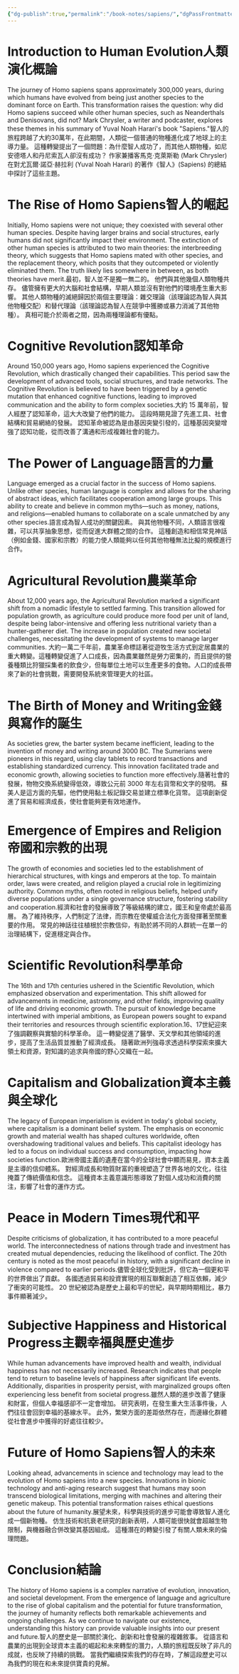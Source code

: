 ```yaml
---
{"dg-publish":true,"permalink":"/book-notes/sapiens/","dgPassFrontmatter":true,"created":"2024-11-24T10:41:52.514+08:00","updated":"2024-11-27T18:15:38.426+08:00"}
---
```


# Introduction to Human Evolution人類演化概論

The journey of Homo sapiens spans approximately 300,000 years, during which humans have evolved from being just another species to the dominant force on Earth. This transformation raises the question: why did Homo sapiens succeed while other human species, such as Neanderthals and Denisovans, did not? Mark Chrysler, a writer and podcaster, explores these themes in his summary of Yuval Noah Harari's book "Sapiens."智人的旅程跨越了大約30萬年，在此期間，人類從一個普通的物種進化成了地球上的主導力量。 這種轉變提出了一個問題：為什麼智人成功了，而其他人類物種，如尼安德塔人和丹尼索瓦人卻沒有成功？ 作家兼播客馬克·克萊斯勒 (Mark Chrysler) 在對尤瓦爾·諾亞·赫拉利 (Yuval Noah Harari) 的著作《智人》(Sapiens) 的總結中探討了這些主題。

# The Rise of Homo Sapiens智人的崛起

Initially, Homo sapiens were not unique; they coexisted with several other human species. Despite having larger brains and social structures, early humans did not significantly impact their environment. The extinction of other human species is attributed to two main theories: the interbreeding theory, which suggests that Homo sapiens mated with other species, and the replacement theory, which posits that they outcompeted or violently eliminated them. The truth likely lies somewhere in between, as both theories have merit.最初，智人並不是獨一無二的。 他們與其他幾個人類物種共存。 儘管擁有更大的大腦和社會結構，早期人類並沒有對他們的環境產生重大影響。 其他人類物種的滅絕歸因於兩個主要理論：雜交理論（該理論認為智人與其他物種交配）和替代理論（該理論認為智人在競爭中獲勝或暴力消滅了其他物種）。 真相可能介於兩者之間，因為兩種理論都有優點。

# Cognitive Revolution認知革命

Around 150,000 years ago, Homo sapiens experienced the Cognitive Revolution, which drastically changed their capabilities. This period saw the development of advanced tools, social structures, and trade networks. The Cognitive Revolution is believed to have been triggered by a genetic mutation that enhanced cognitive functions, leading to improved communication and the ability to form complex societies.大約 15 萬年前，智人經歷了認知革命，這大大改變了他們的能力。 這段時期見證了先進工具、社會結構和貿易網絡的發展。 認知革命被認為是由基因突變引發的，這種基因突變增強了認知功能，從而改善了溝通和形成複雜社會的能力。

# The Power of Language語言的力量

Language emerged as a crucial factor in the success of Homo sapiens. Unlike other species, human language is complex and allows for the sharing of abstract ideas, which facilitates cooperation among large groups. This ability to create and believe in common myths—such as money, nations, and religions—enabled humans to collaborate on a scale unmatched by any other species.語言成為智人成功的關鍵因素。 與其他物種不同，人類語言很複雜，可以共享抽象思想，從而促進大群體之間的合作。 這種創造和相信常見神話（例如金錢、國家和宗教）的能力使人類能夠以任何其他物種無法比擬的規模進行合作。

# Agricultural Revolution農業革命

About 12,000 years ago, the Agricultural Revolution marked a significant shift from a nomadic lifestyle to settled farming. This transition allowed for population growth, as agriculture could produce more food per unit of land, despite being labor-intensive and offering less nutritional variety than a hunter-gatherer diet. The increase in population created new societal challenges, necessitating the development of systems to manage larger communities. 大約一萬二千年前，農業革命標誌著從遊牧生活方式到定居農業的重大轉變。這種轉變促進了人口成長，因為農業雖然是勞力密集的，而且提供的營養種類比狩獵採集者的飲食少，但每單位土地可以生產更多的食物。人口的成長帶來了新的社會挑戰，需要開發系統來管理更大的社區。

# The Birth of Money and Writing金錢與寫作的誕生

As societies grew, the barter system became inefficient, leading to the invention of money and writing around 3000 BC. The Sumerians were pioneers in this regard, using clay tablets to record transactions and establishing standardized currency. This innovation facilitated trade and economic growth, allowing societies to function more effectively.隨著社會的發展，物物交換系統變得低效，導致公元前 3000 年左右貨幣和文字的發明。 蘇美人是這方面的先驅，他們使用黏土板記錄交易並建立標準化貨幣。 這項創新促進了貿易和經濟成長，使社會能夠更有效地運作。

# Emergence of Empires and Religion帝國和宗教的出現

The growth of economies and societies led to the establishment of hierarchical structures, with kings and emperors at the top. To maintain order, laws were created, and religion played a crucial role in legitimizing authority. Common myths, often rooted in religious beliefs, helped unify diverse populations under a single governance structure, fostering stability and cooperation.經濟和社會的發展導致了等級結構的建立，國王和皇帝處於最高層。 為了維持秩序，人們制定了法律，而宗教在使權威合法化方面發揮著至關重要的作用。 常見的神話往往植根於宗教信仰，有助於將不同的人群統一在單一的治理結構下，促進穩定與合作。

# Scientific Revolution科學革命

The 16th and 17th centuries ushered in the Scientific Revolution, which emphasized observation and experimentation. This shift allowed for advancements in medicine, astronomy, and other fields, improving quality of life and driving economic growth. The pursuit of knowledge became intertwined with imperial ambitions, as European powers sought to expand their territories and resources through scientific exploration.16、17世紀迎來了強調觀察與實驗的科學革命。 這一轉變促進了醫學、天文學和其他領域的進步，提高了生活品質並推動了經濟成長。 隨著歐洲列強尋求透過科學探索來擴大領土和資源，對知識的追求與帝國的野心交織在一起。

# Capitalism and Globalization資本主義與全球化

The legacy of European imperialism is evident in today's global society, where capitalism is a dominant belief system. The emphasis on economic growth and material wealth has shaped cultures worldwide, often overshadowing traditional values and beliefs. This capitalist ideology has led to a focus on individual success and consumption, impacting how societies function.歐洲帝國主義的遺產在當今的全球社會中顯而易見，資本主義是主導的信仰體系。 對經濟成長和物質財富的重視塑造了世界各地的文化，往往掩蓋了傳統價值和信念。 這種資本主義意識形態導致了對個人成功和消費的關注，影響了社會的運作方式。

# Peace in Modern Times現代和平

Despite criticisms of globalization, it has contributed to a more peaceful world. The interconnectedness of nations through trade and investment has created mutual dependencies, reducing the likelihood of conflict. The 20th century is noted as the most peaceful in history, with a significant decline in violence compared to earlier periods.儘管全球化受到批評，但它為一個更和平的世界做出了貢獻。 各國透過貿易和投資實現的相互聯繫創造了相互依賴，減少了衝突的可能性。 20 世紀被認為是歷史上最和平的世紀，與早期時期相比，暴力事件顯著減少。

# Subjective Happiness and Historical Progress主觀幸福與歷史進步

While human advancements have improved health and wealth, individual happiness has not necessarily increased. Research indicates that people tend to return to baseline levels of happiness after significant life events. Additionally, disparities in prosperity persist, with marginalized groups often experiencing less benefit from societal progress.雖然人類的進步改善了健康和財富，但個人幸福感卻不一定會增加。 研究表明，在發生重大生活事件後，人們往往會回到幸福的基線水平。 此外，繁榮方面的差距依然存在，而邊緣化群體從社會進步中獲得的好處往往較少。

# Future of Homo Sapiens智人的未來

Looking ahead, advancements in science and technology may lead to the evolution of Homo sapiens into a new species. Innovations in bionic technology and anti-aging research suggest that humans may soon transcend biological limitations, merging with machines and altering their genetic makeup. This potential transformation raises ethical questions about the future of humanity.展望未來，科學與技術的進步可能會導致智人進化成一個新物種。 仿生技術和抗衰老研究的創新表明，人類可能很快就會超越生物限制，與機器融合併改變其基因組成。 這種潛在的轉變引發了有關人類未來的倫理問題。

# Conclusion結論

The history of Homo sapiens is a complex narrative of evolution, innovation, and societal development. From the emergence of language and agriculture to the rise of global capitalism and the potential for future transformation, the journey of humanity reflects both remarkable achievements and ongoing challenges. As we continue to navigate our existence, understanding this history can provide valuable insights into our present and future.智人的歷史是一部關於演化、創新和社會發展的複雜敘事。 從語言和農業的出現到全球資本主義的崛起和未來轉型的潛力，人類的旅程既反映了非凡的成就，也反映了持續的挑戰。 當我們繼續探索我們的存在時，了解這段歷史可以為我們的現在和未來提供寶貴的見解。